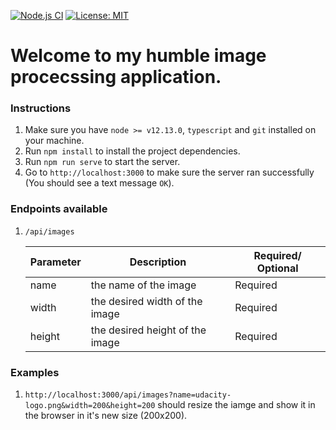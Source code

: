 [![Node.js CI](https://github.com/youssef1337/image-processor/actions/workflows/node.js.yml/badge.svg)](https://github.com/youssef1337/image-processor/actions/workflows/node.js.yml)
[![License: MIT](https://img.shields.io/badge/License-MIT-yellow.svg)](https://opensource.org/licenses/MIT)

# Welcome to my humble image procecssing application.

### Instructions
1. Make sure you have `node >= v12.13.0`, `typescript` and `git` installed on your machine.
2. Run `npm install` to install the project dependencies.
3. Run `npm run serve` to start the server.
4. Go to `http://localhost:3000` to make sure the server ran successfully (You should see a text message `OK`).

### Endpoints available
1. `/api/images`

    | Parameter | Description | Required/ Optional |
    | --- | --- | --- |
    | name | the name of the image | Required |
    | width | the desired width of the image | Required |
    | height | the desired height of the image | Required |
### Examples
1. `http://localhost:3000/api/images?name=udacity-logo.png&width=200&height=200` should resize the iamge and show it in the browser in it's new size (200x200).
